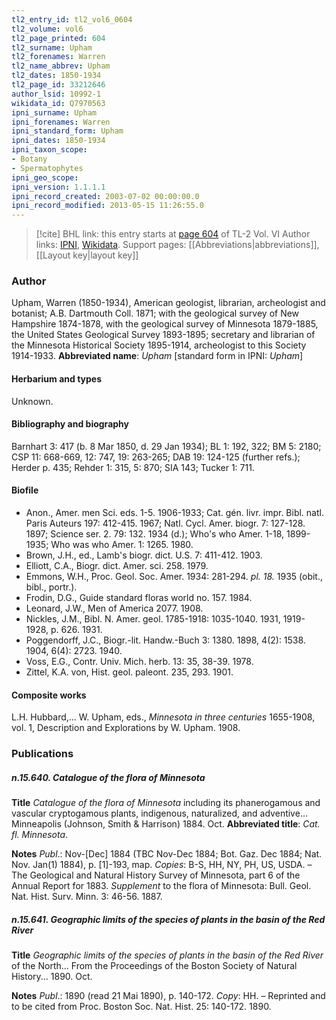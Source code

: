 ```yaml
---
tl2_entry_id: tl2_vol6_0604
tl2_volume: vol6
tl2_page_printed: 604
tl2_surname: Upham
tl2_forenames: Warren
tl2_name_abbrev: Upham
tl2_dates: 1850-1934
tl2_page_id: 33212646
author_lsid: 10992-1
wikidata_id: Q7970563
ipni_surname: Upham
ipni_forenames: Warren
ipni_standard_form: Upham
ipni_dates: 1850-1934
ipni_taxon_scope: 
- Botany
- Spermatophytes
ipni_geo_scope: 
ipni_version: 1.1.1.1
ipni_record_created: 2003-07-02 00:00:00.0
ipni_record_modified: 2013-05-15 11:26:55.0
---
```


> [!cite] BHL link: this entry starts at [page 604](https://www.biodiversitylibrary.org/page/33212646) of TL-2 Vol. VI
> Author links: [IPNI](https://www.ipni.org/a/10992-1), [Wikidata](https://www.wikidata.org/wiki/Q7970563). Support pages: [[Abbreviations|abbreviations]], [[Layout key|layout key]]

### Author

Upham, Warren (1850-1934), American geologist, librarian, archeologist and botanist; A.B. Dartmouth Coll. 1871; with the geological survey of New Hampshire 1874-1878, with the geological survey of Minnesota 1879-1885, the United States Geological Survey 1893-1895; secretary and librarian of the Minnesota Historical Society 1895-1914, archeologist to this Society 1914-1933. 
**Abbreviated name**: *Upham* \[standard form in IPNI: *Upham*\]

#### Herbarium and types

Unknown.

#### Bibliography and biography

Barnhart 3: 417 (b. 8 Mar 1850, d. 29 Jan 1934); BL 1: 192, 322; BM 5: 2180; CSP 11: 668-669, 12: 747, 19: 263-265; DAB 19: 124-125 (further refs.); Herder p. 435; Rehder 1: 315, 5: 870; SIA 143; Tucker 1: 711.

#### Biofile

- Anon., Amer. men Sci. eds. 1-5. 1906-1933; Cat. gén. livr. impr. Bibl. natl. Paris Auteurs 197: 412-415. 1967; Natl. Cycl. Amer. biogr. 7: 127-128. 1897; Science ser. 2. 79: 132. 1934 (d.); Who's who Amer. 1-18, 1899-1935; Who was who Amer. 1: 1265. 1980.
- Brown, J.H., ed., Lamb's biogr. dict. U.S. 7: 411-412. 1903.
- Elliott, C.A., Biogr. dict. Amer. sci. 258. 1979.
- Emmons, W.H., Proc. Geol. Soc. Amer. 1934: 281-294. *pl. 18.* 1935 (obit., bibl., portr.).
- Frodin, D.G., Guide standard floras world no. 157. 1984.
- Leonard, J.W., Men of America 2077. 1908.
- Nickles, J.M., Bibl. N. Amer. geol. 1785-1918: 1035-1040. 1931, 1919-1928, p. 626. 1931.
- Poggendorff, J.C., Biogr.-lit. Handw.-Buch 3: 1380. 1898, 4(2): 1538. 1904, 6(4): 2723. 1940.
- Voss, E.G., Contr. Univ. Mich. herb. 13: 35, 38-39. 1978.
- Zittel, K.A. von, Hist. geol. paleont. 235, 293. 1901.

#### Composite works

L.H. Hubbard,... W. Upham, eds., *Minnesota in three centuries* 1655-1908, vol. 1, Description and Explorations by W. Upham. 1908.

### Publications

##### n.15.640. Catalogue of the flora of Minnesota

**Title**
*Catalogue of the flora of Minnesota* including its phanerogamous and vascular cryptogamous plants, indigenous, naturalized, and adventive... Minneapolis (Johnson, Smith & Harrison) 1884. Oct.
**Abbreviated title**: *Cat. fl. Minnesota*.

**Notes**
*Publ*.: Nov-\[Dec\] 1884 (TBC Nov-Dec 1884; Bot. Gaz. Dec 1884; Nat. Nov. Jan(1) 1884), p. \[1\]-193, map. *Copies*: B-S, HH, NY, PH, US, USDA. – The Geological and Natural History Survey of Minnesota, part 6 of the Annual Report for 1883.
*Supplement* to the flora of Minnesota: Bull. Geol. Nat. Hist. Surv. Minn. 3: 46-56. 1887.

##### n.15.641. Geographic limits of the species of plants in the basin of the Red River

**Title**
*Geographic limits of the species of plants in the basin of the Red River* of the North... From the Proceedings of the Boston Society of Natural History... 1890. Oct.

**Notes**
*Publ*.: 1890 (read 21 Mai 1890), p. 140-172. *Copy*: HH. – Reprinted and to be cited from Proc. Boston Soc. Nat. Hist. 25: 140-172. 1890.

